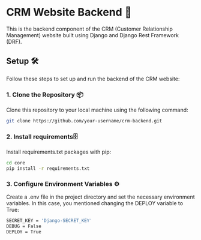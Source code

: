 # CRM Website Backend 🚀

This is the backend component of the CRM (Customer Relationship Management) website built using Django and Django Rest Framework (DRF).

## Setup 🛠️

Follow these steps to set up and run the backend of the CRM website:

### 1. Clone the Repository 📦

Clone this repository to your local machine using the following command:

```bash
git clone https://github.com/your-username/crm-backend.git
```
### 2. Install requirements🗄️

Install requirements.txt packages with pip:

```bash
cd core
pip install -r requirements.txt
```
### 3. Configure Environment Variables ⚙️

Create a .env file in the project directory and set the necessary environment variables. In this case, you mentioned changing the DEPLOY variable to True:

```bash
SECRET_KEY = 'Django-SECRET_KEY'
DEBUG = False
DEPLOY = True
```